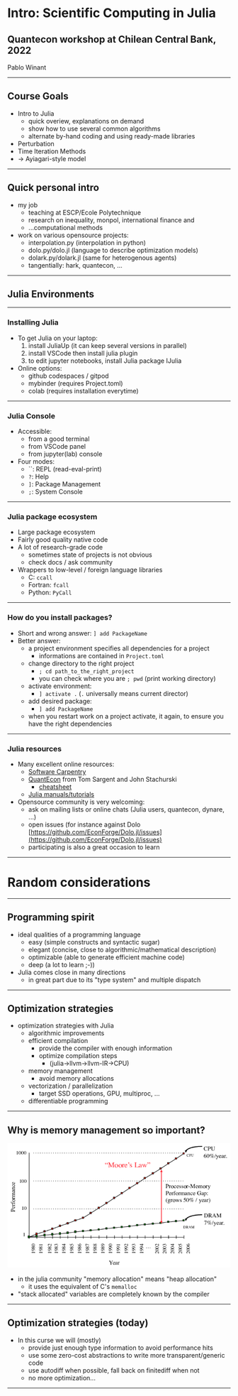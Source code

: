 # Intro: Scientific Computing in Julia

## Quantecon workshop at Chilean Central Bank, 2022

Pablo Winant

----

## Course Goals

- Intro to Julia
  - quick overiew, explanations on demand
  - show how to use several common algorithms
  - alternate by-hand coding and using ready-made libraries
- Perturbation
- Time Iteration Methods
- -> Ayiagari-style model

----

## Quick personal intro

- my job
  - teaching at ESCP/Ecole Polytechnique
  - research on inequality, monpol, international finance and
  - ...computational methods
- work on various opensource projects:
  - interpolation.py (interpolation in python)
  - dolo.py/dolo.jl (language to describe optimization models)
  - dolark.py/dolark.jl (same for heterogenous agents)
  - tangentially: hark, quantecon, ...

---

## Julia Environments

----

### Installing Julia

- To get Julia on your laptop:
  1. install JuliaUp (it can keep several versions in parallel)
  2. install VSCode then install julia plugin
  3. to edit jupyter notebooks, install Julia package IJulia
- Online options:
  - github codespaces / gitpod
  - mybinder (requires Project.toml)
  - colab (requires installation everytime)

----

### Julia Console

- Accessible:
    - from a good terminal
    - from VSCode panel
    - from jupyter(lab) console
- Four modes:
    - ``: REPL (read-eval-print)
    - `?`: Help
    - `]`: Package Management
    - `;`: System Console

----

### Julia package ecosystem

- Large package ecosystem
- Fairly good quality native code
- A lot of research-grade code
  - sometimes state of projects is not obvious
  - check docs / ask community
- Wrappers to low-level / foreign language libraries
  - C: `ccall`
  - Fortran: `fcall`
  - Python: `PyCall`

----

### How do you install packages?

- Short and wrong answer: `] add PackageName`
- Better answer:
  - a project environment specifies all dependencies for a project
    - informations are contained in `Project.toml`
  - change directory to the right project
    - `; cd path_to_the_right_project`
    - you can check where you are `; pwd` (print working directory)
  - activate environment:
    - `] activate .`  (`.` universally means current director)
  - add desired package:
    - `] add PackageName`
  - when you restart work on a project activate, it again, to ensure you have the right dependencies

----

### Julia resources

- Many excellent online resources:
    - [Software Carpentry](https://software-carpentry.org/)
    - [QuantEcon](https://quantecon.org/) from Tom Sargent and John Stachurski
      - [cheatsheet](https://cheatsheets.quantecon.org/)
    - [Julia manuals/tutorials](https://julialang.org/learning/)
- Opensource community is very welcoming:
    - ask on mailing lists or online chats (Julia users, quantecon, dynare, ...)
    - open issues (for instance against Dolo [https://github.com/EconForge/Dolo.jl/issues](https://github.com/EconForge/Dolo.jl/issues)
    - participating is also a great occasion to learn

---

# Random considerations

----

## Programming spirit

- ideal qualities of a programming language
  - easy (simple constructs and syntactic sugar)
  - elegant (concise, close to algorithmic/mathematical description)
  - optimizable (able to generate efficient machine code)
  - deep (a lot to learn ;-))
- Julia comes close in many directions
  - in great part due to its "type system" and multiple dispatch

----

## Optimization strategies

- optimization strategies with Julia
  - algorithmic improvements
  - efficient compilation
    - provide the compiler with enough information
    - optimize compilation steps
      - (julia->llvm->llvm-IR->CPU)
  - memory management
    - avoid memory allocations
  - vectorization / parallelization
    - target SSD operations, GPU, multiproc, ...
  - differentiable programming

----

## Why is memory management so important?

![](./Memory-Access-vs-CPU-Speed.png)

- in the julia community "memory allocation" means "heap allocation" 
  - it uses the equivalent of C's `memalloc`
- "stack allocated" variables are completely known by the compiler

----

## Optimization strategies (today)

- In this curse we will (mostly)
  - provide just enough type information to avoid performance hits
  - use some zero-cost abstractions to write more transparent/generic code
  - use autodiff when possible, fall back on finitediff when not
  - no more optimization...

---
